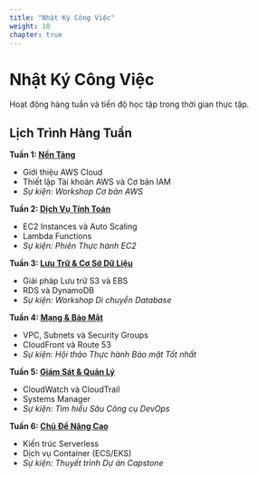 ```yaml
---
title: "Nhật Ký Công Việc"
weight: 10
chapter: true
---
```


# Nhật Ký Công Việc

Hoạt động hàng tuần và tiến độ học tập trong thời gian thực tập.

## Lịch Trình Hàng Tuần

**Tuần 1: [Nền Tảng](week1/)**
- Giới thiệu AWS Cloud
- Thiết lập Tài khoản AWS và Cơ bản IAM
- *Sự kiện: Workshop Cơ bản AWS*

**Tuần 2: [Dịch Vụ Tính Toán](week2/)**
- EC2 Instances và Auto Scaling
- Lambda Functions
- *Sự kiện: Phiên Thực hành EC2*

**Tuần 3: [Lưu Trữ & Cơ Sở Dữ Liệu](week3/)**
- Giải pháp Lưu trữ S3 và EBS
- RDS và DynamoDB
- *Sự kiện: Workshop Di chuyển Database*

**Tuần 4: [Mạng & Bảo Mật](week4/)**
- VPC, Subnets và Security Groups
- CloudFront và Route 53
- *Sự kiện: Hội thảo Thực hành Bảo mật Tốt nhất*

**Tuần 5: [Giám Sát & Quản Lý](week5/)**
- CloudWatch và CloudTrail
- Systems Manager
- *Sự kiện: Tìm hiểu Sâu Công cụ DevOps*

**Tuần 6: [Chủ Đề Nâng Cao](week6/)**
- Kiến trúc Serverless
- Dịch vụ Container (ECS/EKS)
- *Sự kiện: Thuyết trình Dự án Capstone*
